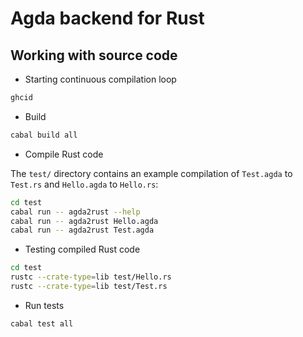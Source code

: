# Agda backend for Rust 

## Working with source code

* Starting continuous compilation loop

```sh
ghcid
```

* Build

```sh
cabal build all
```

* Compile Rust code

The `test/` directory contains an example compilation of `Test.agda` to `Test.rs`
and `Hello.agda` to `Hello.rs`:

```sh
cd test
cabal run -- agda2rust --help
cabal run -- agda2rust Hello.agda
cabal run -- agda2rust Test.agda
```
* Testing compiled Rust code

```sh
cd test
rustc --crate-type=lib test/Hello.rs
rustc --crate-type=lib test/Test.rs
```

* Run tests

```sh
cabal test all
```
